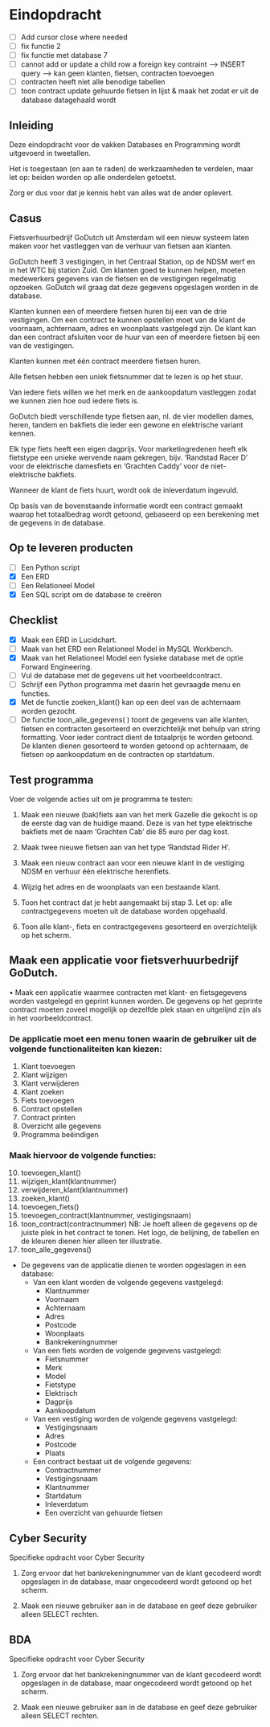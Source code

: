 # Eindopdracht

- [ ] Add cursor close where needed
- [ ] fix functie 2
- [ ] fix functie met database 7
- [ ] cannot add or update a child row  a foreign key contraint --> INSERT query --> kan geen klanten, fietsen, contracten toevoegen
- [ ] contracten heeft niet alle benodige tabellen
- [ ] toon contract update gehuurde fietsen in lijst & maak het zodat er uit de database datagehaald wordt

## Inleiding

Deze eindopdracht voor de vakken Databases en Programming wordt uitgevoerd in tweetallen. 

Het is toegestaan (en aan te raden) de werkzaamheden te verdelen, maar let op: beiden worden op alle
onderdelen getoetst. 

Zorg er dus voor dat je kennis hebt van alles wat de ander oplevert.

## Casus

Fietsverhuurbedrijf GoDutch uit Amsterdam wil een nieuw systeem laten maken voor het vastleggen
van de verhuur van fietsen aan klanten.

GoDutch heeft 3 vestigingen, in het Centraal Station, op de NDSM werf en in het WTC bij station
Zuid. Om klanten goed te kunnen helpen, moeten medewerkers gegevens van de fietsen en de
vestigingen regelmatig opzoeken. GoDutch wil graag dat deze gegevens opgeslagen worden in de
database.

Klanten kunnen een of meerdere fietsen huren bij een van de drie vestigingen. Om een contract te
kunnen opstellen moet van de klant de voornaam, achternaam, adres en woonplaats vastgelegd zijn.
De klant kan dan een contract afsluiten voor de huur van een of meerdere fietsen bij een van de
vestigingen. 

Klanten kunnen met één contract meerdere fietsen huren.

Alle fietsen hebben een uniek fietsnummer dat te lezen is op het stuur. 

Van iedere fiets willen we het merk en de aankoopdatum vastleggen zodat we kunnen zien hoe oud iedere fiets is.

GoDutch biedt verschillende type fietsen aan, nl. de vier modellen dames, heren, tandem en bakfiets
die ieder een gewone en elektrische variant kennen. 

Elk type fiets heeft een eigen dagprijs. Voor
marketingredenen heeft elk fietstype een unieke wervende naam gekregen, bijv. ‘Randstad Racer D’
voor de elektrische damesfiets en ‘Grachten Caddy’ voor de niet-elektrische bakfiets.

Wanneer de klant de fiets huurt, wordt ook de inleverdatum ingevuld. 

Op basis van de bovenstaande informatie wordt een contract gemaakt waarop het totaalbedrag wordt getoond, gebaseerd op een
berekening met de gegevens in de database.

## Op te leveren producten

- [ ] Een Python script
- [x] Een ERD
- [ ] Een Relationeel Model
- [x] Een SQL script om de database te creëren

## Checklist

- [x] Maak een ERD in Lucidchart.
- [ ] Maak van het ERD een Relationeel Model in MySQL Workbench.
- [x] Maak van het Relationeel Model een fysieke database met de optie Forward Engineering.
- [ ] Vul de database met de gegevens uit het voorbeeldcontract.
- [ ] Schrijf een Python programma met daarin het gevraagde menu en functies.
- [x] Met de functie zoeken_klant() kan op een deel van de achternaam worden gezocht.
- [ ] De functie toon_alle_gegevens( ) toont de gegevens van alle klanten, fietsen en contracten
      gesorteerd en overzichtelijk met behulp van string formatting. Voor ieder contract dient de
      totaalprijs te worden getoond. De klanten dienen gesorteerd te worden getoond op
      achternaam, de fietsen op aankoopdatum en de contracten op startdatum.

## Test programma

Voer de volgende acties uit om je programma te testen:

1. Maak een nieuwe (bak)fiets aan van het merk Gazelle die gekocht is op de eerste dag
   van de huidige maand. Deze is van het type elektrische bakfiets met de naam ‘Grachten
   Cab’ die 85 euro per dag kost.

2. Maak twee nieuwe fietsen aan van het type ‘Randstad Rider H’.

3. Maak een nieuw contract aan voor een nieuwe klant in de vestiging NDSM en verhuur
   één elektrische herenfiets.

4. Wijzig het adres en de woonplaats van een bestaande klant.
   
5. Toon het contract dat je hebt aangemaakt bij stap 3. Let op: alle contractgegevens
   moeten uit de database worden opgehaald.

6. Toon alle klant-, fiets en contractgegevens gesorteerd en overzichtelijk op het scherm.

## Maak een applicatie voor fietsverhuurbedrijf GoDutch.

• Maak een applicatie waarmee contracten met klant- en fietsgegevens worden vastgelegd en
geprint kunnen worden. De gegevens op het geprinte contract moeten zoveel mogelijk op
dezelfde plek staan en uitgelijnd zijn als in het voorbeeldcontract.

### De applicatie moet een menu tonen waarin de gebruiker uit de volgende functionaliteiten kan kiezen:

1. Klant toevoegen
2. Klant wijzigen
3. Klant verwijderen
4. Klant zoeken
5. Fiets toevoegen
6. Contract opstellen
7. Contract printen
8. Overzicht alle gegevens
9. Programma beëindigen


### Maak hiervoor de volgende functies:

10. toevoegen_klant()
11. wijzigen_klant(klantnummer)
12. verwijderen_klant(klantnummer)
13. zoeken_klant()
14. toevoegen_fiets()
15. toevoegen_contract(klantnummer, vestigingsnaam)
16. toon_contract(contractnummer)
    NB: Je hoeft alleen de gegevens op de juiste plek in het contract te tonen. Het logo, de belijning, de
    tabellen en de kleuren dienen hier alleen ter illustratie.
17. toon_alle_gegevens()

 - De gegevens van de applicatie dienen te worden opgeslagen in een database:
    - Van een klant worden de volgende gegevens vastgelegd:
        - Klantnummer
        - Voornaam
        - Achternaam
        - Adres
        - Postcode
        - Woonplaats
        - Bankrekeningnummer
    - Van een fiets worden de volgende gegevens vastgelegd:
        - Fietsnummer
        - Merk
        - Model
        - Fietstype
        - Elektrisch
        - Dagprijs
        - Aankoopdatum
    - Van een vestiging worden de volgende gegevens vastgelegd:
        - Vestigingsnaam
        - Adres
        - Postcode
        - Plaats
    - Een contract bestaat uit de volgende gegevens:
        - Contractnummer
        - Vestigingsnaam
        - Klantnummer
        - Startdatum
        - Inleverdatum
        - Een overzicht van gehuurde fietsen


## Cyber Security

Specifieke opdracht voor Cyber Security

1. Zorg ervoor dat het bankrekeningnummer van de klant gecodeerd wordt opgeslagen in de
   database, maar ongecodeerd wordt getoond op het scherm.

2. Maak een nieuwe gebruiker aan in de database en geef deze gebruiker alleen SELECT
   rechten.

## BDA

Specifieke opdracht voor Cyber Security

1. Zorg ervoor dat het bankrekeningnummer van de klant gecodeerd wordt opgeslagen in de
   database, maar ongecodeerd wordt getoond op het scherm.

2. Maak een nieuwe gebruiker aan in de database en geef deze gebruiker alleen SELECT
   rechten.
